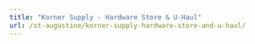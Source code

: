 ```yaml
---
title: "Korner Supply - Hardware Store & U-Haul"
url: /st-augustine/korner-supply-hardware-store-and-u-haul/
---
```

